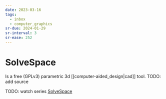 ```yaml
---
date: 2023-03-16
tags:
  - inbox
  - computer_graphics
sr-due: 2024-01-29
sr-interval: 3
sr-ease: 252
---
```


# SolveSpace

Is a free (GPLv3) parametric 3d [[computer-aided_design|cad]] tool.
TODO: add source

TODO: watch series [SolveSpace](https://www.youtube.com/playlist?list=PLGAjLwYQPgaBafzQTLA84IkTOptOdIsUX)
